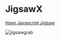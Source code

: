 # JigsawX

[Haxe Javascript Jigsaw](https://rawgit.com/nanjizal/JigsawX/master/bin/JigsawDivtastic.html)

![jigsawgrab](https://user-images.githubusercontent.com/20134338/27836978-c8e112fc-60d9-11e7-857c-12cd40216f33.png)
